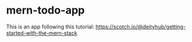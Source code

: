# mern-todo-app

This is an app following this tutorial: https://scotch.io/@deityhub/getting-started-with-the-mern-stack
